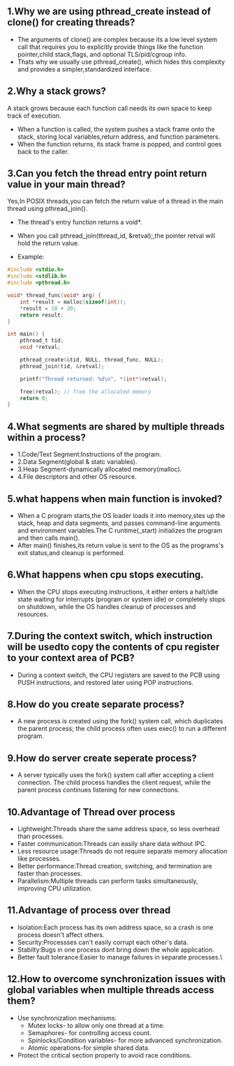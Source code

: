 ## 1.Why we are using pthread_create instead of clone() for creating threads?
- The arguments of clone() are complex because its a low level system call that requires you to explicitly provide things like the function pointer,child stack,flags, and optional TLS/pid/cgroup info.
- Thats why we usually use pthread_create(), which hides this complexity and provides a simpler,standardized interface.

## 2.Why a stack grows?
A stack grows because each function call needs its own space to keep track of execution.
- When a function is called, the system pushes a stack frame onto the stack, storing local variables,return address, and function parameters.
- When the function returns, its stack frame is popped, and control goes back to the caller.

## 3.Can you fetch the thread entry point return value in your main thread?
Yes,In POSIX threads,you can fetch the return value of a thread in the main thread using pthread_join().
- The thread's entry function returns a void*.
- When you call pthread_join(thread_id, &retval);,the pointer retval will hold the return value.
  
- Example:
```c
#include <stdio.h>
#include <stdlib.h>
#include <pthread.h>

void* thread_func(void* arg) {
    int *result = malloc(sizeof(int));  
    *result = 10 + 20;                 
    return result;                     
}

int main() {
    pthread_t tid;
    void *retval;

    pthread_create(&tid, NULL, thread_func, NULL);
    pthread_join(tid, &retval);

    printf("Thread returned: %d\n", *(int*)retval);

    free(retval); // free the allocated memory
    return 0;
}
```
## 4.What segments are shared by multiple threads within a process?
- 1.Code/Text Segment:Instructions of the program.
- 2.Data Segment(global & statc variables).
- 3.Heap Segment-dynamically allocated memory(malloc).
- 4.File descriptors and other OS resource.

## 5.what happens when main function is invoked?
- When a C program starts,the OS loader loads it into memory,stes up the stack, heap  and data segments, and passes command-line arguments and environment variables.The C runtime(_start) initializes the program and then calls main().
- After main() finishes,its return value is sent to the OS as the programs's exit status,and cleanup is performed.

## 6.What happens when cpu stops executing.
- When the CPU stops executing instructions, it either enters a halt/idle state waiting for interrupts (program or system idle) or completely stops on shutdown, while the OS handles cleanup of processes and resources.

## 7.During the context switch, which instruction will be usedto copy the contents of cpu register to your context area of PCB?
- During a context switch, the CPU registers are saved to the PCB using PUSH instructions, and restored later using POP instructions.

## 8.How do you create separate process?
- A new process is created using the fork() system call, which duplicates the parent process; the child process often uses exec() to run a different program.

## 9.How do server create seperate process?
- A server typically uses the fork() system call after accepting a client connection. The child process handles the client request, while the parent process continues listening for new connections.

## 10.Advantage of Thread over process
- Lightweight:Threads share the same address space, so less overhead than processes.
- Faster communication:Threads can easily share data without IPC.
- Less resource usage:Threads do not require separate memory allocation like processes.
- Better performance:Thread creation, switching, and termination are faster than processes.
- Parallelism:Multiple threads can perform tasks simultaneously, improving CPU utilization.

## 11.Advantage of process over thread
- Isolation:Each process has its own address space, so a crash is one process doesn't affect others.
- Security:Processses can't easily corrupt each other's data.
- Stabilty:Bugs in one process dont bring down the whole application.
- Better fault tolerance:Easier to manage failures in separate processes.\

## 12.How to overcome synchronization issues with global variables when multiple threads access them?
- Use synchronization mechanisms:
  - Mutex locks- to allow only one thread at a time.
  - Semaphores- for controlling access count.
  - Spinlocks/Condition variables- for more advanced synchronization.
  - Atomic operations-for simple shared data.
- Protect the critical section properly to avoid race conditions.






